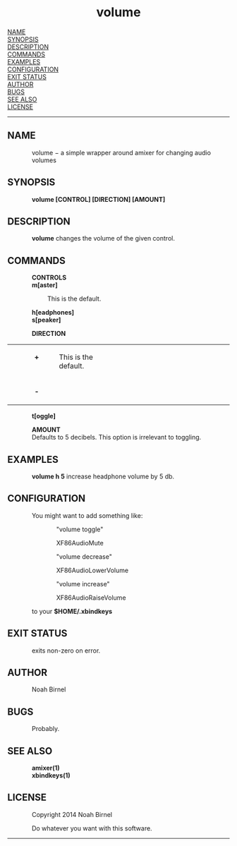 <html>
<head>
<meta name="generator" content="groff -Thtml, see www.gnu.org">
<meta http-equiv="Content-Type" content="text/html; charset=US-ASCII">
<meta name="Content-Style" content="text/css">
<title>volume</title>

</head>
<body>

<h1 align="center">volume</h1>

<a href="#NAME">NAME</a><br>
<a href="#SYNOPSIS">SYNOPSIS</a><br>
<a href="#DESCRIPTION">DESCRIPTION</a><br>
<a href="#COMMANDS">COMMANDS</a><br>
<a href="#EXAMPLES">EXAMPLES</a><br>
<a href="#CONFIGURATION">CONFIGURATION</a><br>
<a href="#EXIT STATUS">EXIT STATUS</a><br>
<a href="#AUTHOR">AUTHOR</a><br>
<a href="#BUGS">BUGS</a><br>
<a href="#SEE ALSO">SEE ALSO</a><br>
<a href="#LICENSE">LICENSE</a><br>

<hr>


<h2>NAME
<a name="NAME"></a>
</h2>


<p style="margin-left:11%; margin-top: 1em">volume &minus;
a simple wrapper around amixer for changing audio
volumes</p>

<h2>SYNOPSIS
<a name="SYNOPSIS"></a>
</h2>


<p style="margin-left:11%; margin-top: 1em"><b>volume
[CONTROL] [DIRECTION] [AMOUNT]</b></p>

<h2>DESCRIPTION
<a name="DESCRIPTION"></a>
</h2>


<p style="margin-left:11%; margin-top: 1em"><b>volume</b>
changes the volume of the given control.</p>

<h2>COMMANDS
<a name="COMMANDS"></a>
</h2>


<p style="margin-left:11%; margin-top: 1em"><b>CONTROLS
<br>
m[aster]</b></p>

<p style="margin-left:18%;">This is the default.</p>

<p style="margin-left:11%;"><b>h[eadphones] <br>
s[peaker]</b></p>


<p style="margin-left:11%; margin-top: 1em"><b>DIRECTION</b></p>

<table width="100%" border="0" rules="none" frame="void"
       cellspacing="0" cellpadding="0">
<tr valign="top" align="left">
<td width="11%"></td>
<td width="1%">


<p><b>+</b></p></td>
<td width="6%"></td>
<td width="31%">


<p>This is the default.</p></td>
<td width="51%">
</td></tr>
<tr valign="top" align="left">
<td width="11%"></td>
<td width="1%">


<p><b>-</b></p></td>
<td width="6%"></td>
<td width="31%"></td>
<td width="51%">
</td></tr>
</table>

<p style="margin-left:11%;"><b>t[oggle]</b></p>

<p style="margin-left:11%; margin-top: 1em"><b>AMOUNT</b>
<br>
Defaults to 5 decibels. This option is irrelevant to
toggling.</p>

<h2>EXAMPLES
<a name="EXAMPLES"></a>
</h2>


<p style="margin-left:11%; margin-top: 1em"><b>volume h
5</b> increase headphone volume by 5 db.</p>

<h2>CONFIGURATION
<a name="CONFIGURATION"></a>
</h2>


<p style="margin-left:11%; margin-top: 1em">You might want
to add something like:</p>

<p style="margin-left:22%; margin-top: 1em">&quot;volume
toggle&quot;</p>


<p style="margin-left:22%; margin-top: 1em">XF86AudioMute</p>

<p style="margin-left:22%; margin-top: 1em">&quot;volume
decrease&quot;</p>


<p style="margin-left:22%; margin-top: 1em">XF86AudioLowerVolume</p>

<p style="margin-left:22%; margin-top: 1em">&quot;volume
increase&quot;</p>


<p style="margin-left:22%; margin-top: 1em">XF86AudioRaiseVolume</p>

<p style="margin-left:11%; margin-top: 1em">to your
<b>$HOME/.xbindkeys</b></p>

<h2>EXIT STATUS
<a name="EXIT STATUS"></a>
</h2>


<p style="margin-left:11%; margin-top: 1em">exits non-zero
on error.</p>

<h2>AUTHOR
<a name="AUTHOR"></a>
</h2>


<p style="margin-left:11%; margin-top: 1em">Noah Birnel</p>

<h2>BUGS
<a name="BUGS"></a>
</h2>


<p style="margin-left:11%; margin-top: 1em">Probably.</p>

<h2>SEE ALSO
<a name="SEE ALSO"></a>
</h2>


<p style="margin-left:11%; margin-top: 1em"><b>amixer(1)
<br>
xbindkeys(1)</b></p>

<h2>LICENSE
<a name="LICENSE"></a>
</h2>


<p style="margin-left:11%; margin-top: 1em">Copyright 2014
Noah Birnel</p>

<p style="margin-left:11%; margin-top: 1em">Do whatever you
want with this software.</p>
<hr>
</body>
</html>
